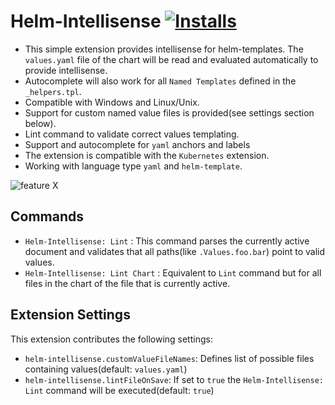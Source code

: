# Helm-Intellisense [![Installs](https://vsmarketplacebadge.apphb.com/installs-short/tim-koehler.Helm-Intellisense.svg)](https://marketplace.visualstudio.com/items?itemName=tim-koehler.Helm-Intellisense.svg)

- This simple extension provides intellisense for helm-templates. The `values.yaml` file of the chart will be read and evaluated automatically to provide intellisense.
- Autocomplete will also work for all `Named Templates` defined in the `_helpers.tpl`.
- Compatible with Windows and Linux/Unix.
- Support for custom named value files is provided(see settings section below).
- Lint command to validate correct values templating.
- Support and autocomplete for `yaml` anchors and labels
- The extension is compatible with the `Kubernetes` extension.
- Working with language type  `yaml` and `helm-template`.

![feature X](images/demo.gif)

## Commands

* `Helm-Intellisense: Lint` :       This command parses the currently active document and validates that all paths(like `.Values.foo.bar`) point to valid values.
* `Helm-Intellisense: Lint Chart` : Equivalent to `Lint` command but for all files in the chart of the file that is currently active.

## Extension Settings

This extension contributes the following settings:

* `helm-intellisense.customValueFileNames`: Defines list of possible files containing values(default: `values.yaml`)
* `helm-intellisense.lintFileOnSave`: If set to `true` the `Helm-Intellisense: Lint` command will be executed(default: `true`)
